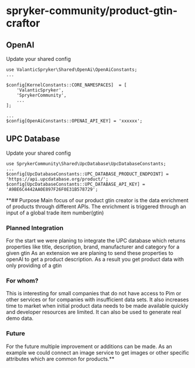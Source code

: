 # spryker-community/product-gtin-craftor

## OpenAI

Update your shared config
```
use ValanticSpryker\Shared\OpenAi\OpenAiConstants;
...

$config[KernelConstants::CORE_NAMESPACES]  = [
    'ValanticSpryker',
    'SprykerCommunity',
    ...
];

...
$config[OpenAiConstants::OPENAI_API_KEY] = 'xxxxxx';
```

## UPC Database
Update your shared config
```
use SprykerCommunity\Shared\UpcDatabase\UpcDatabaseConstants;
...
$config[UpcDatabaseConstants::UPC_DATABASE_PRODUCT_ENDPOINT] = 'https://api.upcdatabase.org/product/';
$config[UpcDatabaseConstants::UPC_DATABASE_API_KEY] = 'A9BE6C4442AA0E897F26F0E31B578729';
```

**## Purpose
Main focus of our product gtin creator is the data enrichment of products through different APIs.
The enrichment is triggered through an input of a global trade item number(gtin)

### Planned Integration
For the start we were planing to integrate the UPC database which returns properties like title, description, brand, manufacturer and category for a given gtin
As an extension we are planing to send these properties to openAI to get a product description.
As a result you get product data with only providing of a gtin

### For whom?
This is interesting for small companies that do not have access to Pim or other services or for companies with insufficient data sets. It also increases time to market when initial product data needs to be made available quickly and developer resources are limited. It can also be used to generate real demo data.

### Future
For the future multiple improvement or additions can be made.
As an example we could connect an image service to get images or other specific attributes which are common for products.** 
